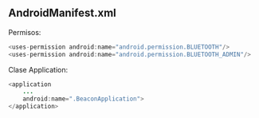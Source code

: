 ## AndroidManifest.xml

Permisos:

```java
<uses-permission android:name="android.permission.BLUETOOTH"/>
<uses-permission android:name="android.permission.BLUETOOTH_ADMIN"/>
```

Clase Application:
```java
<application
    ...
    android:name=".BeaconApplication">
</application>
```